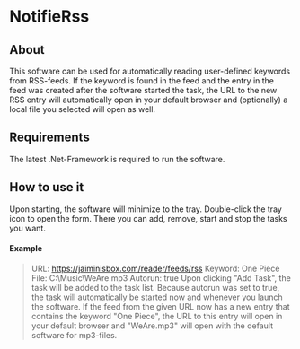 # NotifieRss

## About
This software can be used for automatically reading user-defined keywords from RSS-feeds. If the keyword is found in the feed and the entry in the feed was created after the software started the task, the URL to the new RSS entry will automatically open in your default browser and (optionally) a local file you selected will open as well.

## Requirements
The latest .Net-Framework is required to run the software.

## How to use it
Upon starting, the software will minimize to the tray. Double-click the tray icon to open the form. There you can add, remove, start and stop the tasks you want.

#### Example
> URL: https://jaiminisbox.com/reader/feeds/rss
> Keyword: One Piece
> File: C:\Music\WeAre.mp3
> Autorun: true
Upon clicking "Add Task", the task will be added to the task list. Because autorun was set to true, the task will automatically be started now and whenever you launch the software.
If the feed from the given URL now has a new entry that contains the keyword "One Piece", the URL to this entry will open in your default browser and "WeAre.mp3" will open with the default software for mp3-files.